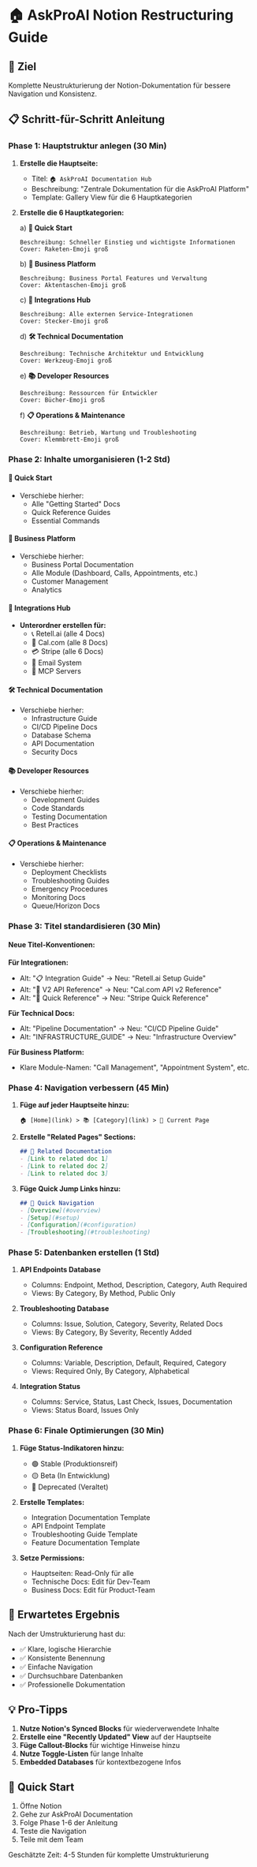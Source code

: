 # 🏠 AskProAI Notion Restructuring Guide

## 🎯 Ziel
Komplette Neustrukturierung der Notion-Dokumentation für bessere Navigation und Konsistenz.

## 📋 Schritt-für-Schritt Anleitung

### Phase 1: Hauptstruktur anlegen (30 Min)

1. **Erstelle die Hauptseite:**
   - Titel: `🏠 AskProAI Documentation Hub`
   - Beschreibung: "Zentrale Dokumentation für die AskProAI Platform"
   - Template: Gallery View für die 6 Hauptkategorien

2. **Erstelle die 6 Hauptkategorien:**

   a) **🚀 Quick Start**
   ```
   Beschreibung: Schneller Einstieg und wichtigste Informationen
   Cover: Raketen-Emoji groß
   ```

   b) **💼 Business Platform**
   ```
   Beschreibung: Business Portal Features und Verwaltung
   Cover: Aktentaschen-Emoji groß
   ```

   c) **🔌 Integrations Hub**
   ```
   Beschreibung: Alle externen Service-Integrationen
   Cover: Stecker-Emoji groß
   ```

   d) **🛠️ Technical Documentation**
   ```
   Beschreibung: Technische Architektur und Entwicklung
   Cover: Werkzeug-Emoji groß
   ```

   e) **📚 Developer Resources**
   ```
   Beschreibung: Ressourcen für Entwickler
   Cover: Bücher-Emoji groß
   ```

   f) **📋 Operations & Maintenance**
   ```
   Beschreibung: Betrieb, Wartung und Troubleshooting
   Cover: Klemmbrett-Emoji groß
   ```

### Phase 2: Inhalte umorganisieren (1-2 Std)

#### 🚀 Quick Start
- Verschiebe hierher:
  - Alle "Getting Started" Docs
  - Quick Reference Guides
  - Essential Commands

#### 💼 Business Platform
- Verschiebe hierher:
  - Business Portal Documentation
  - Alle Module (Dashboard, Calls, Appointments, etc.)
  - Customer Management
  - Analytics

#### 🔌 Integrations Hub
- **Unterordner erstellen für:**
  - 📞 Retell.ai (alle 4 Docs)
  - 📅 Cal.com (alle 8 Docs)
  - 💳 Stripe (alle 6 Docs)
  - 📧 Email System
  - 🤖 MCP Servers

#### 🛠️ Technical Documentation
- Verschiebe hierher:
  - Infrastructure Guide
  - CI/CD Pipeline Docs
  - Database Schema
  - API Documentation
  - Security Docs

#### 📚 Developer Resources
- Verschiebe hierher:
  - Development Guides
  - Code Standards
  - Testing Documentation
  - Best Practices

#### 📋 Operations & Maintenance
- Verschiebe hierher:
  - Deployment Checklists
  - Troubleshooting Guides
  - Emergency Procedures
  - Monitoring Docs
  - Queue/Horizon Docs

### Phase 3: Titel standardisieren (30 Min)

#### Neue Titel-Konventionen:

**Für Integrationen:**
- Alt: "📋 Integration Guide" → Neu: "Retell.ai Setup Guide"
- Alt: "🔧 V2 API Reference" → Neu: "Cal.com API v2 Reference"
- Alt: "🚀 Quick Reference" → Neu: "Stripe Quick Reference"

**Für Technical Docs:**
- Alt: "Pipeline Documentation" → Neu: "CI/CD Pipeline Guide"
- Alt: "INFRASTRUCTURE_GUIDE" → Neu: "Infrastructure Overview"

**Für Business Platform:**
- Klare Module-Namen: "Call Management", "Appointment System", etc.

### Phase 4: Navigation verbessern (45 Min)

1. **Füge auf jeder Hauptseite hinzu:**
   ```
   🏠 [Home](link) > 📚 [Category](link) > 📄 Current Page
   ```

2. **Erstelle "Related Pages" Sections:**
   ```markdown
   ## 🔗 Related Documentation
   - [Link to related doc 1]
   - [Link to related doc 2]
   - [Link to related doc 3]
   ```

3. **Füge Quick Jump Links hinzu:**
   ```markdown
   ## 📍 Quick Navigation
   - [Overview](#overview)
   - [Setup](#setup)
   - [Configuration](#configuration)
   - [Troubleshooting](#troubleshooting)
   ```

### Phase 5: Datenbanken erstellen (1 Std)

1. **API Endpoints Database**
   - Columns: Endpoint, Method, Description, Category, Auth Required
   - Views: By Category, By Method, Public Only

2. **Troubleshooting Database**
   - Columns: Issue, Solution, Category, Severity, Related Docs
   - Views: By Category, By Severity, Recently Added

3. **Configuration Reference**
   - Columns: Variable, Description, Default, Required, Category
   - Views: Required Only, By Category, Alphabetical

4. **Integration Status**
   - Columns: Service, Status, Last Check, Issues, Documentation
   - Views: Status Board, Issues Only

### Phase 6: Finale Optimierungen (30 Min)

1. **Füge Status-Indikatoren hinzu:**
   - 🟢 Stable (Produktionsreif)
   - 🟡 Beta (In Entwicklung)
   - 🔴 Deprecated (Veraltet)

2. **Erstelle Templates:**
   - Integration Documentation Template
   - API Endpoint Template
   - Troubleshooting Guide Template
   - Feature Documentation Template

3. **Setze Permissions:**
   - Hauptseiten: Read-Only für alle
   - Technische Docs: Edit für Dev-Team
   - Business Docs: Edit für Product-Team

## 🎯 Erwartetes Ergebnis

Nach der Umstrukturierung hast du:
- ✅ Klare, logische Hierarchie
- ✅ Konsistente Benennung
- ✅ Einfache Navigation
- ✅ Durchsuchbare Datenbanken
- ✅ Professionelle Dokumentation

## 💡 Pro-Tipps

1. **Nutze Notion's Synced Blocks** für wiederverwendete Inhalte
2. **Erstelle eine "Recently Updated" View** auf der Hauptseite
3. **Füge Callout-Blocks** für wichtige Hinweise hinzu
4. **Nutze Toggle-Listen** für lange Inhalte
5. **Embedded Databases** für kontextbezogene Infos

## 🚀 Quick Start

1. Öffne Notion
2. Gehe zur AskProAI Documentation
3. Folge Phase 1-6 der Anleitung
4. Teste die Navigation
5. Teile mit dem Team

Geschätzte Zeit: 4-5 Stunden für komplette Umstrukturierung
